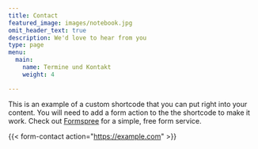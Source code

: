 ```yaml
---
title: Contact
featured_image: images/notebook.jpg
omit_header_text: true
description: We'd love to hear from you
type: page
menu:
  main:
    name: Termine und Kontakt
    weight: 4

---
```

This is an example of a custom shortcode that you can put right into your content. You will need to add a form action to the the shortcode to make it work. Check out [Formspree](https://formspree.io/) for a simple, free form service. 

{{< form-contact action="https://example.com"  >}}